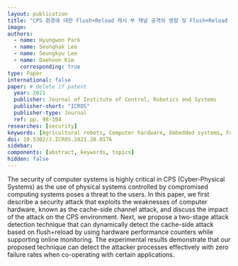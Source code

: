 ```yaml
---
layout: publication
title: "CPS 환경에 대한 Flush+Reload 캐시 부 채널 공격의 영향 및 Flush+Reload 캐시 부 채널 공격 탐지 기술"
image:
authors:
  - name: Hyungwon Park
  - name: Seunghak Lee
  - name: Seungkyu Lee
  - name: Daehoon Kim
    corresponding: true
type: Paper
international: false
paper: # delete if patent
  year: 2021
  publisher: Journal of Institute of Control, Robotics and Systems
  publisher-short: "ICROS"
  publisher-type: Journal
  ref: pp. 98-104
researches: [security]
keywords: [Agricultural robots, Computer hardware, Embedded systems, Failure analysis, Network security, Attack detection, Computing system, Failure rate, Hardware performance counters, Online monitoring, Physical systems, Security attacks, Side-channel attack]
doi: 10.5302/J.ICROS.2021.20.0176
sidebar:
components: [abstract, keywords, topics]
hidden: false
---
```


The security of computer systems is highly critical in CPS (Cyber-Physical Systems) as the use of physical systems controlled by compromised computing systems poses a threat to the users. In this paper, we first describe a security attack that exploits the weaknesses of computer hardware, known as the cache-side channel attack, and discuss the impact of the attack on the CPS environment. Next, we propose a two-stage attack detection technique that can dynamically detect the cache-side attack based on flush+reload by using hardware performance counters while supporting online monitoring. The experimental results demonstrate that our proposed technique can detect the attacker processes effectively with zero failure rates when co-operating with certain applications.